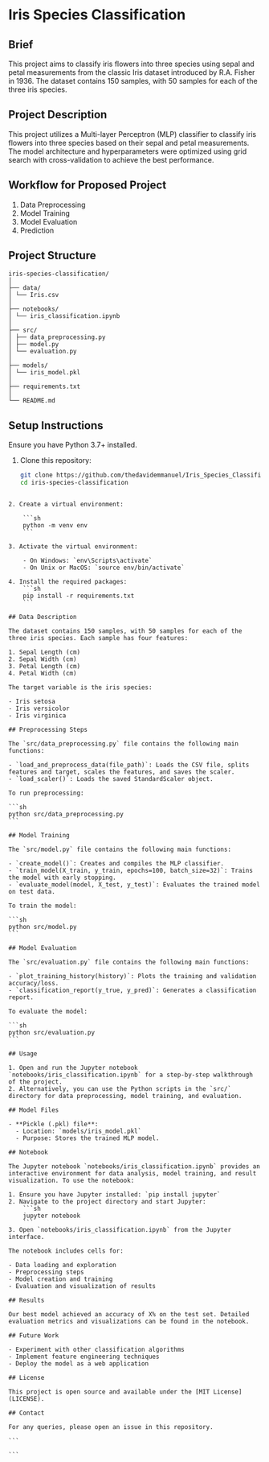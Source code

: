 # Iris Species Classification

## Brief

This project aims to classify iris flowers into three species using sepal and petal measurements from the classic Iris dataset introduced by R.A. Fisher in 1936. The dataset contains 150 samples, with 50 samples for each of the three iris species.

## Project Description

This project utilizes a Multi-layer Perceptron (MLP) classifier to classify iris flowers into three species based on their sepal and petal measurements. The model architecture and hyperparameters were optimized using grid search with cross-validation to achieve the best performance.

## Workflow for Proposed Project

1. Data Preprocessing
2. Model Training
3. Model Evaluation
4. Prediction

## Project Structure

```
iris-species-classification/
│
├── data/
│ └── Iris.csv
│
├── notebooks/
│ └── iris_classification.ipynb
│
├── src/
│ ├── data_preprocessing.py
│ ├── model.py
│ └── evaluation.py
│
├── models/
│ └── iris_model.pkl
│
├── requirements.txt
│
└── README.md

```

## Setup Instructions

Ensure you have Python 3.7+ installed.

1. Clone this repository:
   ```sh
   git clone https://github.com/thedavidemmanuel/Iris_Species_Classification.git
   cd iris-species-classification
   ```

````

2. Create a virtual environment:

    ```sh
    python -m venv env
    ```

3. Activate the virtual environment:

    - On Windows: `env\Scripts\activate`
    - On Unix or MacOS: `source env/bin/activate`

4. Install the required packages:
    ```sh
    pip install -r requirements.txt
    ```

## Data Description

The dataset contains 150 samples, with 50 samples for each of the three iris species. Each sample has four features:

1. Sepal Length (cm)
2. Sepal Width (cm)
3. Petal Length (cm)
4. Petal Width (cm)

The target variable is the iris species:

- Iris setosa
- Iris versicolor
- Iris virginica

## Preprocessing Steps

The `src/data_preprocessing.py` file contains the following main functions:

- `load_and_preprocess_data(file_path)`: Loads the CSV file, splits features and target, scales the features, and saves the scaler.
- `load_scaler()`: Loads the saved StandardScaler object.

To run preprocessing:

```sh
python src/data_preprocessing.py
```

## Model Training

The `src/model.py` file contains the following main functions:

- `create_model()`: Creates and compiles the MLP classifier.
- `train_model(X_train, y_train, epochs=100, batch_size=32)`: Trains the model with early stopping.
- `evaluate_model(model, X_test, y_test)`: Evaluates the trained model on test data.

To train the model:

```sh
python src/model.py
```

## Model Evaluation

The `src/evaluation.py` file contains the following main functions:

- `plot_training_history(history)`: Plots the training and validation accuracy/loss.
- `classification_report(y_true, y_pred)`: Generates a classification report.

To evaluate the model:

```sh
python src/evaluation.py
```

## Usage

1. Open and run the Jupyter notebook `notebooks/iris_classification.ipynb` for a step-by-step walkthrough of the project.
2. Alternatively, you can use the Python scripts in the `src/` directory for data preprocessing, model training, and evaluation.

## Model Files

- **Pickle (.pkl) file**:
  - Location: `models/iris_model.pkl`
  - Purpose: Stores the trained MLP model.

## Notebook

The Jupyter notebook `notebooks/iris_classification.ipynb` provides an interactive environment for data analysis, model training, and result visualization. To use the notebook:

1. Ensure you have Jupyter installed: `pip install jupyter`
2. Navigate to the project directory and start Jupyter:
    ```sh
    jupyter notebook
    ```
3. Open `notebooks/iris_classification.ipynb` from the Jupyter interface.

The notebook includes cells for:

- Data loading and exploration
- Preprocessing steps
- Model creation and training
- Evaluation and visualization of results

## Results

Our best model achieved an accuracy of X% on the test set. Detailed evaluation metrics and visualizations can be found in the notebook.

## Future Work

- Experiment with other classification algorithms
- Implement feature engineering techniques
- Deploy the model as a web application

## License

This project is open source and available under the [MIT License](LICENSE).

## Contact

For any queries, please open an issue in this repository.

```

```
````
